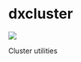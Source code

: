 # dxcluster
<a href="https://teamcity.tek-pi.com/viewType.html?buildTypeId=Dxcluster_Build&guest=1">
<img src="https://teamcity.tek-pi.com/app/rest/builds/buildType:(id:Dxcluster_Build)/statusIcon"/>
</a>

Cluster utilities
